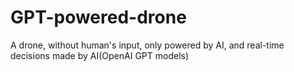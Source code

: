 # GPT-powered-drone
A drone, without human's input, only powered by AI, and real-time decisions made by AI(OpenAI GPT models)
